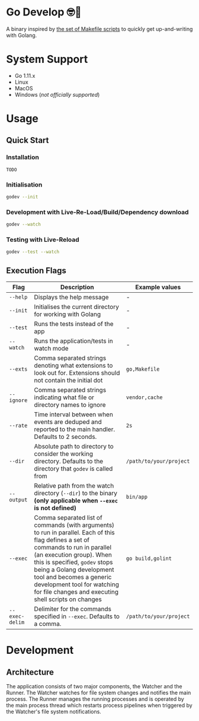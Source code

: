 # Go Develop 🤓💾
A binary inspired by [the set of Makefile scripts](../) to quickly get up-and-writing with Golang.

# System Support
- Go 1.11.x
- Linux
- MacOS
- Windows (*not officially supported*)

# Usage

## Quick Start

### Installation

`TODO`

### Initialisation

```sh
godev --init
```

### Development with Live-Re-Load/Build/Dependency download

```sh
godev --watch
```

### Testing with Live-Reload

```sh
godev --test --watch
```

## Execution Flags

| Flag | Description | Example values |
| --- | --- | --- |
| `--help` | Displays the help message | - |
| `--init` | Initialises the current directory for working with Golang | - |
| `--test` | Runs the tests instead of the app | - |
| `--watch` | Runs the application/tests in watch mode | - |
| `--exts` | Comma separated strings denoting what extensions to look out for. Extensions should not contain the initial dot | `go,Makefile` |
| `--ignore` | Comma separated strings indicating what file or directory names to ignore | `vendor,cache` |
| `--rate` | Time interval between when events are deduped and reported to the main handler. Defaults to 2 seconds. | `2s` |
| `--dir` | Absolute path to directory to consider the working directory. Defaults to the directory that `godev` is called from | `/path/to/your/project` |
| `--output` | Relative path from the watch directory (`--dir`) to the binary **(only applicable when `--exec` is not defined)**  | `bin/app` |
| `--exec` | Comma separated list of commands (with arguments) to run in parallel. Each of this flag defines a set of commands to run in parallel (an execution group). When this is specified, `godev` stops being a Golang development tool and becomes a generic development tool for watching for file changes and executing shell scripts on changes | `go build,golint` |
| `--exec-delim` | Delimiter for the commands specified in `--exec`. Defaults to a comma. | `/path/to/your/project` |

# Development

## Architecture
The application consists of two major components, the Watcher and the Runner. The Watcher watches for file system changes and notifies the main process. The Runner manages the running processes and is operated by the main process thread which restarts process pipelines when triggered by the Watcher's file system notifications.

